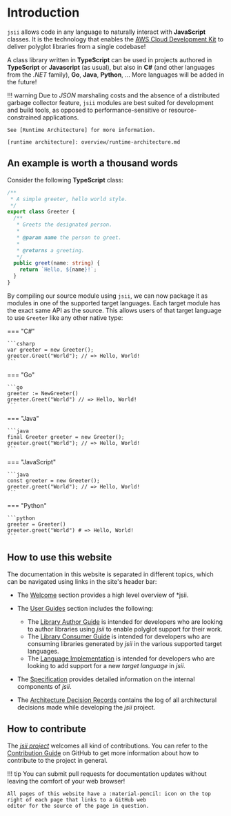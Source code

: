 # Introduction

`jsii` allows code in any language to naturally interact with **JavaScript** classes. It is the technology that enables
the [AWS Cloud Development Kit][cdk] to deliver polyglot libraries from a single codebase!

[cdk]: https://github.com/aws/aws-cdk

A class library written in **TypeScript** can be used in projects authored in **TypeScript** or **Javascript** (as
usual), but also in **C#** (and other languages from the _.NET_ family), **Go**, **Java**, **Python**, ... More
languages will be added in the future!

!!! warning
    Due to *JSON* marshaling costs and the absence of a distributed garbage collector feature, `jsii` modules are best
    suited for development and build tools, as opposed to performance-sensitive or resource-constrained applications.

    See [Runtime Architecture] for more information.

    [runtime architecture]: overview/runtime-architecture.md

## An example is worth a thousand words

Consider the following **TypeScript** class:

```ts
/**
 * A simple greeter, hello world style.
 */
export class Greeter {
  /**
   * Greets the designated person.
   *
   * @param name the person to greet.
   *
   * @returns a greeting.
   */
  public greet(name: string) {
    return `Hello, ${name}!`;
  }
}
```

By compiling our source module using `jsii`, we can now package it as modules in one of the supported target languages.
Each target module has the exact same API as the source. This allows users of that target language to use `Greeter` like
any other native type:

=== "C#"

    ```csharp
    var greeter = new Greeter();
    greeter.Greet("World"); // => Hello, World!
    ```

=== "Go"

    ```go
    greeter := NewGreeter()
    greeter.Greet("World") // => Hello, World!
    ```

=== "Java"

    ```java
    final Greeter greeter = new Greeter();
    greeter.greet("World"); // => Hello, World!
    ```

=== "JavaScript"

    ```java
    const greeter = new Greeter();
    greeter.greet("World"); // => Hello, World!
    ```

=== "Python"

    ```python
    greeter = Greeter()
    greeter.greet("World") # => Hello, World!
    ```

## How to use this website

The documentation in this website is separated in different topics, which can be navigated using links in the site's
header bar:

- The [Welcome](./index.md) section provides a high level overview of  *jsii.
- The [User Guides](./user-guides) section includes the following:

    - The [Library Author Guide](user-guides/lib-author) is intended for developers who are looking to author libraries
      using *jsii* to enable polyglot support for their work.
    - The [Library Consumer Guide](user-guides/lib-user) is intended for developers who are consuming libraries
      generated by *jsii* in the various supported target languages.
    - The [Language Implementation](user-guides/language-support) is intended for developers who are looking to add
      support for a new *target language* in *jsii*.

- The [Specification](specification) provides detailed information on the internal components of *jsii*.
- The [Architecture Decision Records](decisions) contains the log of all architectural decisions made while developing the
  *jsii* project.

## How to contribute

The [*jsii project*](https://github.com/aws/jsii) welcomes all kind of contributions. You can refer to the
[Contribution Guide](https://github.com/aws/jsii/blob/main/CONTRIBUTING.md) on GitHub to get more information about how
to contribute to the project in general.

!!! tip
    You can submit pull requests for documentation updates without leaving the comfort of your web browser!

    All pages of this website have a :material-pencil: icon on the top right of each page that links to a GitHub web
    editor for the source of the page in question.
